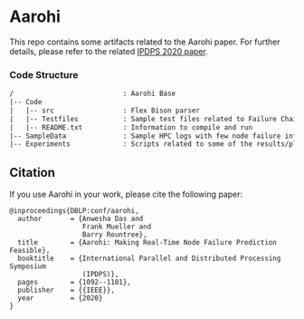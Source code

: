 # Aarohi

This repo contains some artifacts related to the Aarohi paper. 
For further details, please refer to the related [IPDPS 2020 paper](https://ieeexplore.ieee.org/document/9139847).


### Code Structure
```bash
/                           : Aarohi Base
|-- Code
|   |-- src                 : Flex Bison parser
|   |-- Testfiles           : Sample test files related to Failure Chains
|   |-- README.txt          : Information to compile and run
|-- SampleData              : Sample HPC logs with few node failure information 
|-- Experiments             : Scripts related to some of the results/plots
```

## Citation

If you use Aarohi in your work, please cite the following paper:

```
@inproceedings{DBLP:conf/aarohi,
  author       = {Anwesha Das and
                  Frank Mueller and
                  Barry Rountree},
  title        = {Aarohi: Making Real-Time Node Failure Prediction Feasible},
  booktitle    = {International Parallel and Distributed Processing Symposium
                  (IPDPS)},
  pages        = {1092--1101},
  publisher    = {{IEEE}},
  year         = {2020}
}
```
